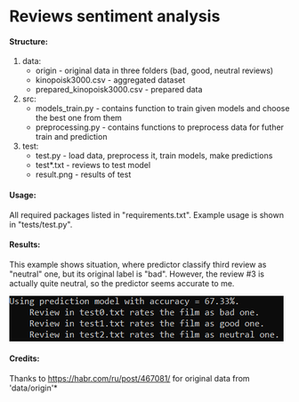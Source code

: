 # Reviews sentiment analysis

#### Structure:
1. data:
    - origin - original data in three folders (bad, good, neutral reviews)
    - kinopoisk3000.csv - aggregated dataset
    - prepared_kinopoisk3000.csv - prepared data
2. src:
    - models_train.py - contains function to train given models and choose the best one from them
    - preprocessing.py - contains functions to preprocess data for futher train and prediction
3. test:
    - test.py - load data, preprocess it, train models, make predictions
    - test*.txt - reviews to test model
    - result.png - results of test

#### Usage:
All required packages listed in "requirements.txt". Example usage is shown in "tests/test.py".

#### Results:
This example shows situation, where predictor classify third review as "neutral" one, but its original label is "bad". However, the review #3 is actually quite neutral, so the predictor seems accurate to me.

![result.png](tests/result.png)

#### Credits:
Thanks to https://habr.com/ru/post/467081/ for original data from 'data/origin'*